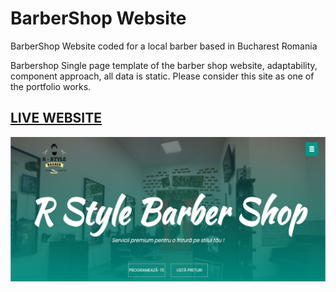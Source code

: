 # BarberShop Website
 
 
 BarberShop Website coded for a local barber based in Bucharest Romania


Barbershop
Single page template of the barber shop website, adaptability, component approach, all data is static. Please consider this site as one of the portfolio works.


## [LIVE WEBSITE](https://rstyle.netlify.com/)
![Barbershop](./gitPhotoBarber.jpg)
